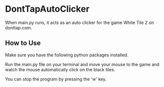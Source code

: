 # DontTapAutoClicker
When  main.py runs, it acts as an auto clicker for the game White Tile 2 on donttap.com.

## How to Use
Make sure you have the following python packages installed.

Run the main.py file on your terminal and move your mouse to the game and watch the mouse automatically click on the black tiles. 

You can stop the program by pressing the 'w' key.

